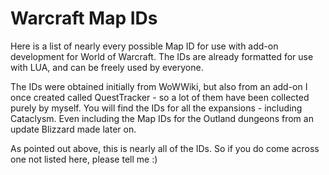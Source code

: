 Warcraft Map IDs
================

Here is a list of nearly every possible Map ID for use with add-on development for World of Warcraft.
The IDs are already formatted for use with LUA, and can be freely used by everyone.

The IDs were obtained initially from WoWWiki, but also from an add-on I once created called QuestTracker - so a lot of
them have been collected purely by myself. You will find the IDs for all the expansions - including Cataclysm. Even
including the Map IDs for the Outland dungeons from an update Blizzard made later on.

As pointed out above, this is nearly all of the IDs. So if you do come across one not listed here, please tell me :)